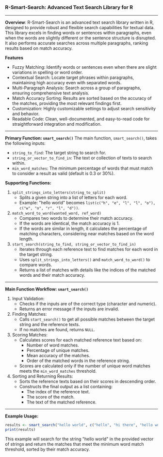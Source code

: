 ### R-Smart-Search: Advanced Text Search Library for R
_____________________________________________________

**Overview**: R-Smart-Search is an advanced text search library written in R, designed to provide robust and flexible search capabilities for textual data.
This library excels in finding words or sentences within paragraphs, even when the words are slightly different or the sentence structure is disrupted.
It also performs accurate searches across multiple paragraphs, ranking results based on match accuracy.

**Features**
  - Fuzzy Matching: Identify words or sentences even when there are slight variations in spelling or word order.
  - Contextual Search: Locate target phrases within paragraphs, maintaining high accuracy even with separated words.
  - Multi-Paragraph Analysis: Search across a group of paragraphs, ensuring comprehensive text analysis.
  - Match Accuracy Sorting: Results are sorted based on the accuracy of the matches, providing the most relevant findings first.
  - Customization: Highly customizable settings to adjust search sensitivity and behavior.
  - Readable Code: Clean, well-documented, and easy-to-read code for straightforward integration and modification.
_____________________________________________________

**Primary Function: `smart_search()`**
The main function, `smart_search()`, takes the following inputs:
  - `string_to_find`: The target string to search for.
  - `string_or_vector_to_find_in`: The text or collection of texts to search within.
  - `min_word_matches`: The minimum percentage of words that must match to consider a result as valid (default is 0.3 or 30%).

**Supporting Functions:**
1. `split_strings_into_letters(string_to_split)`
   - Splits a given string into a list of letters for each word.
   - Example: "hello world" becomes `list(c("h", "e", "l", "l", "o"), c("w", "o", "r", "l", "d"))`.
2. `match_word_to_word(wanted_word, ref_word)`
   - Compares two words to determine their match accuracy.
   - If the words are identical, the match accuracy is 1.
   - If the words are similar in length, it calculates the percentage of matching characters, considering near matches based on the word length.
3. `start_search(string_to_find, string_or_vector_to_find_in)`
   - Iterates through each reference text to find matches for each word in the target string.
   - Uses `split_strings_into_letters()` and `match_word_to_word()` to compare words.
   - Returns a list of matches with details like the indices of the matched words and their match accuracy.
_____________________________________________________

**Main Function Workflow: `smart_search()`**
1. Input Validation:
   - Checks if the inputs are of the correct type (character and numeric).
   - Returns an error message if the inputs are invalid.
2. Finding Matches:
   - Calls `start_search()` to get all possible matches between the target string and the reference texts.
   - If no matches are found, returns `NULL`.
3. Scoring Matches:
   - Calculates scores for each matched reference text based on:
     - Number of word matches.
     - Percentage of unique matches.
     - Mean accuracy of the matches.
     - Order of the matched words in the reference string.
   - Scores are calculated only if the number of unique word matches meets the `min_word_matches` threshold.
4. Sorting and Returning Results:
   - Sorts the reference texts based on their scores in descending order.
   - Constructs the final output as a list containing:
     - The index of the reference text.
     - The score of the match.
     - The text of the matched reference.
_____________________________________________________

**Example Usage:**
```r
results <- smart_search("hello world", c("hello", "hi there", "hello world", "world hello"), min_word_matches = 0.5)
print(results)
```
This example will search for the string "hello world" in the provided vector of strings and return the matches that meet the minimum word match threshold, sorted by their match accuracy.
